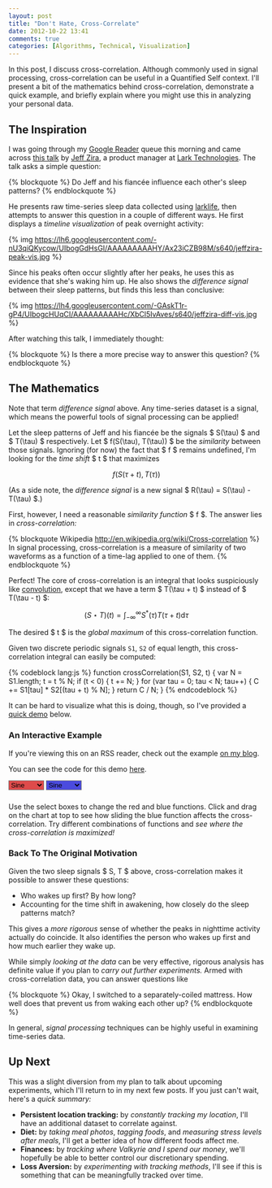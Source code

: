 ```yaml
---
layout: post
title: "Don't Hate, Cross-Correlate"
date: 2012-10-22 13:41
comments: true
categories: [Algorithms, Technical, Visualization]
---
```


In this post, I discuss cross-correlation. Although commonly used in signal
processing, cross-correlation can be useful in a Quantified Self context.
I'll present a bit of the mathematics behind cross-correlation, demonstrate
a quick example, and briefly explain where you might use this in analyzing
your personal data.

<!-- more -->

## The Inspiration

I was going through my [Google Reader](http://reader.google.com) queue this morning and
came across [this talk](http://vimeo.com/50329491) by [Jeff Zira](http://www.linkedin.com/in/jeffzira), a product manager at
[Lark Technologies](http://www.lark.com/). The talk asks a simple question:

{% blockquote %}
Do Jeff and his fiancée influence each other's sleep patterns?
{% endblockquote %}

He presents raw time-series sleep data collected using
[larklife](http://www.lark.com/products/lark-life/experience), then attempts to answer this question in a couple of
different ways. He first displays a *timeline visualization* of peak
overnight activity:

{% img https://lh6.googleusercontent.com/-nU3qiQKycow/UIbogGdHsGI/AAAAAAAAAHY/Ax23iCZB98M/s640/jeffzira-peak-vis.jpg %}

Since his peaks often occur slightly after her peaks, he uses this as
evidence that she's waking him up. He also shows the *difference signal*
between their sleep patterns, but finds this less than conclusive:

{% img https://lh4.googleusercontent.com/-GAskT1r-gP4/UIbogcHUqCI/AAAAAAAAAHc/XbCl5IvAves/s640/jeffzira-diff-vis.jpg %}

After watching this talk, I immediately thought:

{% blockquote %}
Is there a more precise way to answer this question?
{% endblockquote %}

## The Mathematics

Note that term *difference signal* above. Any time-series dataset is a signal,
which means the powerful tools of signal processing can be applied!

Let the sleep patterns of Jeff and his fiancée be the signals
$ S(\tau) $ and $ T(\tau) $ respectively. Let $ f(S(\tau), T(\tau)) $ be the
*similarity* between those signals. Ignoring (for now) the fact that $ f $
remains undefined, I'm looking for the *time shift* $ t $ that maximizes

$$
f(S(\tau + t), T(\tau))
$$

(As a side note, the *difference signal* is a new signal
$ R(\tau) = S(\tau) - T(\tau) $.)

First, however, I need a reasonable *similarity function* $ f $. The answer
lies in *cross-correlation:*

{% blockquote Wikipedia http://en.wikipedia.org/wiki/Cross-correlation %}
In signal processing, cross-correlation is a measure of similarity of two waveforms as a function of a time-lag applied to one of them.
{% endblockquote %}

Perfect! The core of cross-correlation is an integral that looks suspiciously
like [convolution](http://en.wikipedia.org/wiki/Convolution), except that we have a term $ T(\tau + t) $ instead
of $ T(\tau - t) $:

$$
(S \star T)(t) = \int_{-\infty}^{\infty} S^{\ast}(\tau) T(\tau + t) \mathrm{d}\tau
$$

The desired $ t $ is the *global maximum* of this cross-correlation function.

Given two discrete periodic signals `S1`, `S2` of equal length, this
cross-correlation integral can easily be computed:

{% codeblock lang:js %}
function crossCorrelation(S1, S2, t) {
  var N = S1.length;
  t = t % N;
  if (t < 0) {
    t += N;
  }
  for (var tau = 0; tau < N; tau++) {
    C += S1[tau] * S2[(tau + t) % N];
  }
  return C / N;
}
{% endcodeblock %}

It can be hard to visualize what this is doing, though, so I've provided
a [quick demo](#quick-demo) below.

### An Interactive Example

If you're viewing this on an RSS reader, check out the example
[on my blog](/blog/2012/10/22/dont-hate-cross-correlate/#quick-demo).

You can see the code for this demo [here](https://github.com/candu/quantified-savagery-files/tree/master/Algorithms/cross-correlation).

<div id="quick-demo" markdown="0">
  <style type="text/css">
    #datasets {
      cursor: move;
    }
    
    #cross-correlation {
      margin-top: 10px;
    }
    
    path {
      stroke-width: 2px;
    }
    
    path.s1 {
      fill: rgba(210, 0, 0, 0.4);
    }
    
    path.s2 {
      fill: rgba(0, 0, 210, 0.4);
    }
    
    path.c {
      fill: rgba(126, 0, 210, 0.64);
    }
    
    line {
      stroke: rgba(64, 64, 64, 0.7);
      stroke-width: 1px;
    }
    
    line.t {
      stroke: rgba(32, 32, 32, 0.8);
      stroke-width: 2px;
    }
    
    #status {
      color: #909;
      font-family: "Menlo", monospace;
      padding-bottom: 10px;
    }
    
    #s1-picker {
      background-color: rgba(210, 0, 0, 0.7);
    }
    
    #s2-picker {
      background-color: rgba(0, 0, 210, 0.7);
    }  
  </style>
  <script src="http://candu.github.io/quantified-savagery-files/lib/js/ArrayUtils.js"></script>
  <script src="http://candu.github.io/quantified-savagery-files/lib/js/MathUtils.js"></script>
  <script src="http://candu.github.io/quantified-savagery-files/lib/js/third-party/mootools.js"></script>
  <script src="http://candu.github.io/quantified-savagery-files/lib/js/third-party/d3.js"></script>
  <script src="http://candu.github.io/quantified-savagery-files/Algorithms/cross-correlation/demo.js"></script>
  <div id="controls">
    <select id="s1-picker">
      <option value="sine" selected>Sine</option>
      <option value="noise">Noise</option>
      <option value="spiky">Spiky</option>
      <option value="square">Square</option>
      <option value="triangle">Triangle</option>
    </select>
    <select id="s2-picker">
      <option value="sine" selected>Sine</option>
      <option value="noise">Noise</option>
      <option value="spiky">Spiky</option>
      <option value="square">Square</option>
      <option value="triangle">Triangle</option>
    </select>
  </div>
  <div id="datasets"></div>
  <div id="cross-correlation"></div>
  <div id="status"></div>
</div>

Use the select boxes to change the red and blue functions. Click and drag
on the chart at top to see how sliding the blue function affects the
cross-correlation. Try different combinations of functions and *see where
the cross-correlation is maximized!*

### Back To The Original Motivation

Given the two sleep signals $ S, T $ above, cross-correlation makes it
possible to answer these questions:

- Who wakes up first? By how long?
- Accounting for the time shift in awakening, how closely do the sleep
  patterns match?

This gives a *more rigorous* sense of whether the peaks in nighttime activity
actually do coincide. It also identifies the person who wakes up first and
how much earlier they wake up.

While simply *looking at the data* can be very effective, rigorous analysis
has definite value if you plan to *carry out further experiments.* Armed with
cross-correlation data, you can answer questions like

{% blockquote %}
Okay, I switched to a separately-coiled mattress. How well does that prevent
us from waking each other up?
{% endblockquote %}

In general, *signal processing* techniques can be highly useful in examining
time-series data.

## Up Next

This was a slight diversion from my plan to talk about
upcoming experiments, which I'll return to in my next few posts. If you
just can't wait, here's a *quick summary:*

- **Persistent location tracking:** by *constantly tracking my location*, I'll
  have an additional dataset to correlate against.
- **Diet:** by *taking meal photos*, *tagging foods*, and *measuring
  stress levels after meals*, I'll get a better idea of how different
  foods affect me.
- **Finances:** by *tracking where Valkyrie and I spend our money*, we'll
  hopefully be able to better control our discretionary spending.
- **Loss Aversion:** by *experimenting with tracking methods*, I'll see if this
  is something that can be meaningfully tracked over time.
